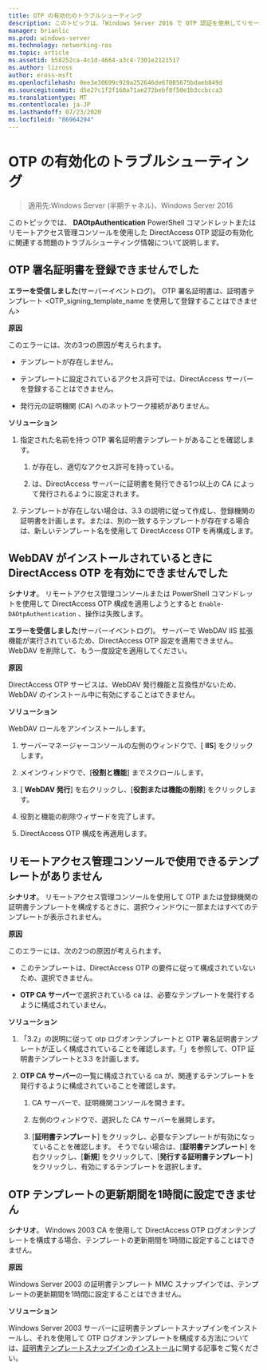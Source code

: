 ```yaml
---
title: OTP の有効化のトラブルシューティング
description: このトピックは、「Windows Server 2016 で OTP 認証を使用してリモートアクセスを展開する」の一部です。
manager: brianlic
ms.prod: windows-server
ms.technology: networking-ras
ms.topic: article
ms.assetid: b58252ca-4c1d-4664-a3c4-7301e2121517
ms.author: lizross
author: eross-msft
ms.openlocfilehash: 0ee3e30699c920a252646de67005675bdaeb849d
ms.sourcegitcommit: d5e27c1f2f168a71ae272bebf8f50e1b3ccbcca3
ms.translationtype: MT
ms.contentlocale: ja-JP
ms.lasthandoff: 07/23/2020
ms.locfileid: "86964294"
---
```

# <a name="troubleshooting-enabling-otp"></a>OTP の有効化のトラブルシューティング

>適用先:Windows Server (半期チャネル)、Windows Server 2016

このトピックでは、 **DAOtpAuthentication** PowerShell コマンドレットまたはリモートアクセス管理コンソールを使用した DirectAccess OTP 認証の有効化に関連する問題のトラブルシューティング情報について説明します。
  
## <a name="failed-to-enroll-the-otp-signing-certificate"></a>OTP 署名証明書を登録できませんでした  
**エラーを受信しました**(サーバーイベントログ)。 OTP 署名証明書は、証明書テンプレート <OTP_signing_template_name を使用して登録することはできません>  
  
**原因**  
  
このエラーには、次の3つの原因が考えられます。  
  
-   テンプレートが存在しません。  
  
-   テンプレートに設定されているアクセス許可では、DirectAccess サーバーを登録することはできません。  
  
-   発行元の証明機関 (CA) へのネットワーク接続がありません。  
  
**ソリューション**  
  
1.  指定された名前を持つ OTP 署名証明書テンプレートがあることを確認します。  
  
    1.  が存在し、適切なアクセス許可を持っている。  
  
    2.  は、DirectAccess サーバーに証明書を発行できる1つ以上の CA によって発行されるように設定されます。  
  
2.  テンプレートが存在しない場合は、3.3 の説明に従って作成し、登録機関の証明書を計画します。または、別の一致するテンプレートが存在する場合は、新しいテンプレート名を使用して DirectAccess OTP を再構成します。  
  
## <a name="failed-to-enable-directaccess-otp-when-webdav-is-installed"></a>WebDAV がインストールされているときに DirectAccess OTP を有効にできませんでした  
**シナリオ**。 リモートアクセス管理コンソールまたは PowerShell コマンドレットを使用して DirectAccess OTP 構成を適用しようとすると `Enable-DAOtpAuthentication` 、操作は失敗します。  
  
**エラーを受信しました**(サーバーイベントログ)。 サーバーで WebDAV IIS 拡張機能が実行されているため、DirectAccess OTP 設定を適用できません。 WebDAV を削除して、もう一度設定を適用してください。  
  
**原因**  
  
DirectAccess OTP サービスは、WebDAV 発行機能と互換性がないため、WebDAV のインストール中に有効にすることはできません。  
  
**ソリューション**  
  
WebDAV ロールをアンインストールします。  
  
1.  サーバーマネージャーコンソールの左側のウィンドウで、[ **IIS**] をクリックします。  
  
2.  メインウィンドウで、[**役割と機能**] までスクロールします。  
  
3.  [ **WebDAV 発行**] を右クリックし、[**役割または機能の削除**] をクリックします。  
  
4.  役割と機能の削除ウィザードを完了します。  
  
5.  DirectAccess OTP 構成を再適用します。  
  
## <a name="no-templates-available-in-the-remote-access-management-console"></a>リモートアクセス管理コンソールで使用できるテンプレートがありません  
**シナリオ**。 リモートアクセス管理コンソールを使用して OTP または登録機関の証明書テンプレートを構成するときに、選択ウィンドウに一部またはすべてのテンプレートが表示されません。  
  
**原因**  
  
このエラーには、次の2つの原因が考えられます。  
  
-   このテンプレートは、DirectAccess OTP の要件に従って構成されていないため、選択できません。  
  
-   **OTP CA サーバー**で選択されている ca は、必要なテンプレートを発行するように構成されていません。  
  
**ソリューション**  
  
1.  「3.2」の説明に従って otp ログオンテンプレートと OTP 署名証明書テンプレートが正しく構成されていることを確認します。「」を参照して、OTP 証明書テンプレートと3.3 を計画します。  
  
2.  **OTP CA サーバー**の一覧に構成されている ca が、関連するテンプレートを発行するように構成されていることを確認します。  
  
    1.  CA サーバーで、証明機関コンソールを開きます。  
  
    2.  左側のウィンドウで、選択した CA サーバーを展開します。  
  
    3.  [**証明書テンプレート**] をクリックし、必要なテンプレートが有効になっていることを確認します。 そうでない場合は、[**証明書テンプレート**] を右クリックし、[**新規**] をクリックして、[**発行する証明書テンプレート**] をクリックし、有効にするテンプレートを選択します。  
  
## <a name="cannot-set-renewal-period-of-otp-template-to-1-hour"></a>OTP テンプレートの更新期間を1時間に設定できません  
**シナリオ**。 Windows 2003 CA を使用して DirectAccess OTP ログオンテンプレートを構成する場合、テンプレートの更新期間を1時間に設定することはできません。  
  
**原因**  
  
Windows Server 2003 の証明書テンプレート MMC スナップインでは、テンプレートの更新期間を1時間に設定することはできません。  
  
**ソリューション**  
  
Windows Server 2003 サーバーに証明書テンプレートスナップインをインストールし、それを使用して OTP ログオンテンプレートを構成する方法については、[証明書テンプレートスナップインのインストール](/previous-versions/windows/it-pro/windows-server-2008-R2-and-2008/cc732445(v=ws.11))に関する記事をご覧ください。  
  
